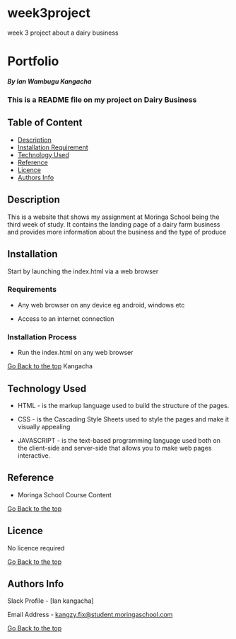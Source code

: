# week3project
week 3 project about a dairy business
# Portfolio

##### By Ian Wambugu Kangacha
### This is a README file on my project on Dairy Business

## Table of Content

+ [Description](#description)
+ [Installation Requirement](#Installation)
+ [Technology Used](#technology-used)
+ [Reference](#reference)
+ [Licence](#licence)
+ [Authors Info](#author-Info)

## Description
<p>This is  a website that shows my assignment at Moringa School being the third week of study. It contains the landing page of a dairy farm business and provides more information about the business and the type of produce </p>


## Installation

<p>Start by launching the index.html via a web browser</p>

### Requirements

* Any web browser on any device eg android, windows etc

* Access to an internet connection

### Installation Process
* Run the index.html on any web browser

[Go Back to the top](#portfolio) Kangacha
## Technology Used
* HTML - is the markup language used to build the structure of the pages.

* CSS - is the Cascading Style Sheets used to style the pages and make it visually appealing

* JAVASCRIPT - is the text-based programming language used both on the client-side and server-side that allows you to make web pages interactive.

## Reference
* Moringa School Course Content

[Go Back to the top](#portfolio)

## Licence

No licence required

[Go Back to the top](#portfolio)

## Authors Info

Slack Profile - [Ian kangacha]

Email Address - [kangzy.fix@student.moringaschool.com](kangzy.fix@student.moringaschool.com)

[Go Back to the top](#portfolio)
